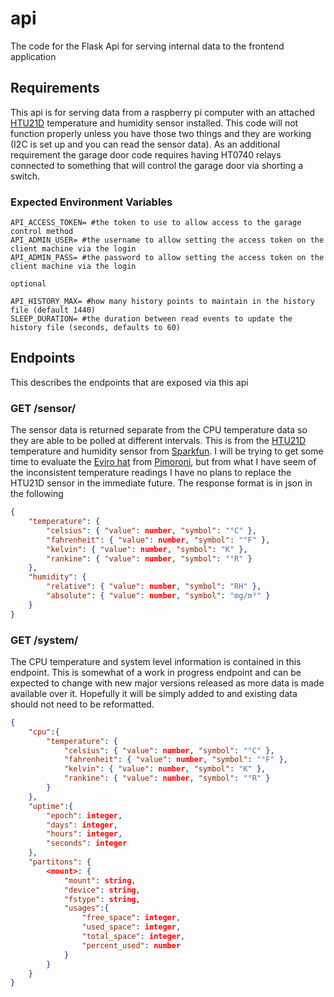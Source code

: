 # api
The code for the Flask Api for serving internal data to the frontend application

## Requirements
This api is for serving data from a raspberry pi computer with an attached [HTU21D](https://learn.sparkfun.com/tutorials/htu21d-humidity-sensor-hookup-guide) temperature and humidity sensor installed.  This code will not function properly unless you have those two things and they are working (I2C is set up and you can read the sensor data).  As an additional requirement the garage door code requires having HT0740 relays connected to something that will control the garage door via shorting a switch.

### Expected Environment Variables
```shell
API_ACCESS_TOKEN= #the token to use to allow access to the garage control method
API_ADMIN_USER= #the username to allow setting the access token on the client machine via the login
API_ADMIN_PASS= #the password to allow setting the access token on the client machine via the login

optional

API_HISTORY_MAX= #how many history points to maintain in the history file (default 1440)
SLEEP_DURATION= #the duration between read events to update the history file (seconds, defaults to 60)
```

## Endpoints
This describes the endpoints that are exposed via this api

### GET /sensor/
The sensor data is returned separate from the CPU temperature data so they are able to be polled at different intervals.  This is from the [HTU21D](https://learn.sparkfun.com/tutorials/htu21d-humidity-sensor-hookup-guide) temperature and humidity sensor from [Sparkfun](https://www.sparkfun.com/).  I will be trying to get some time to evaluate the [Eviro hat](https://shop.pimoroni.com/products/enviro?variant=31155658489939) from [Pimoroni](https://shop.pimoroni.com/), but from what I have seem of the inconsistent temperature readings I have no plans to replace the HTU21D sensor in the immediate future.  The response format is in json in the following

```json
{
    "temperature": {
        "celsius": { "value": number, "symbol": "°C" },
        "fahrenheit": { "value": number, "symbol": "°F" },
        "kelvin": { "value": number, "symbol": "K" },
        "rankine": { "value": number, "symbol": "°R" }
    },
    "humidity": {
        "relative": { "value": number, "symbol": "RH" },
        "absolute": { "value": number, "symbol": "mg/m³" }
    }
}
```

### GET /system/
The CPU temperature and system level information is contained in this endpoint.  This is somewhat of a work in progress endpoint and can be expected to change with new major versions released as more data is made available over it.  Hopefully it will be simply added to and existing data should not need to be reformatted.

```json
{
    "cpu":{
        "temperature": {
            "celsius": { "value": number, "symbol": "°C" },
            "fahrenheit": { "value": number, "symbol": "°F" },
            "kelvin": { "value": number, "symbol": "K" },
            "rankine": { "value": number, "symbol": "°R" }
        }
    },
    "uptime":{
        "epoch": integer,
        "days": integer,
        "hours": integer,
        "seconds": integer
    },
    "partitons": {
        <mount>: {
            "mount": string,
            "device": string,
            "fstype": string,
            "usages":{
                "free_space": integer,
                "used_space": integer,
                "total_space": integer,
                "percent_used": number
            }
        }
    }
}
```